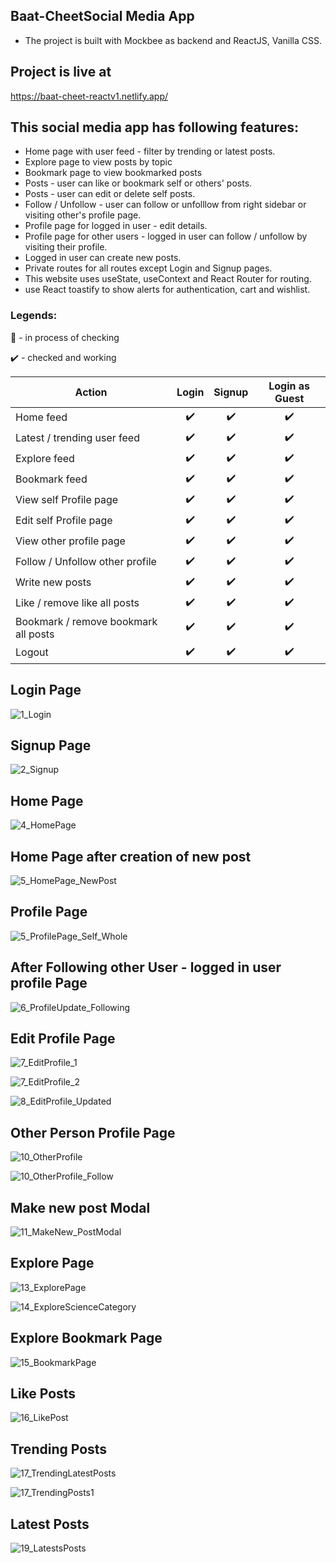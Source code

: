 ## Baat-CheetSocial Media App

- The project is built with Mockbee as backend and ReactJS, Vanilla CSS. 

## Project is live at 
https://baat-cheet-reactv1.netlify.app/

## This social media app has following features:
- Home page with user feed - filter by trending or latest posts.  
- Explore page to view posts by topic
- Bookmark page to view bookmarked posts
- Posts - user can like or bookmark self or others' posts.
- Posts - user can edit or delete self posts. 
- Follow / Unfollow - user can follow or unfolllow from right sidebar or visiting other's profile page. 
- Profile page for logged in user - edit details.
- Profile page for other users - logged in user can follow / unfollow by visiting their profile.
- Logged in user can create new posts. 
- Private routes for all routes except Login and Signup pages.
- This website uses useState, useContext and React Router for routing. 
- use React toastify to show alerts for authentication, cart and wishlist. 

### Legends: 
:construction: - in process of checking 


:heavy_check_mark: - checked and working 

| Action | Login | Signup | Login as Guest | 
| --- | :---: |  :---: |  :---: |
| Home feed | :heavy_check_mark:   |  :heavy_check_mark:  | :heavy_check_mark: |
| Latest / trending user feed | :heavy_check_mark:   |  :heavy_check_mark:  | :heavy_check_mark: |
| Explore feed | :heavy_check_mark:   |  :heavy_check_mark:  | :heavy_check_mark: |
| Bookmark feed | :heavy_check_mark:   |  :heavy_check_mark:  | :heavy_check_mark: |
| View self Profile page | :heavy_check_mark:   |  :heavy_check_mark:  | :heavy_check_mark: |
| Edit self Profile page | :heavy_check_mark:   |  :heavy_check_mark:  | :heavy_check_mark: |
| View other profile page | :heavy_check_mark:   |  :heavy_check_mark:  | :heavy_check_mark: |
| Follow / Unfollow other profile | :heavy_check_mark:   |  :heavy_check_mark:  | :heavy_check_mark: |
| Write new posts | :heavy_check_mark:   |  :heavy_check_mark:  | :heavy_check_mark: |
| Like / remove like all posts | :heavy_check_mark:   |  :heavy_check_mark:  | :heavy_check_mark: |
| Bookmark / remove bookmark all posts | :heavy_check_mark:   |  :heavy_check_mark: | :heavy_check_mark: |
| Logout | :heavy_check_mark:   |  :heavy_check_mark:  | :heavy_check_mark: |

## Login Page
![1_Login](https://github.com/swapnilbawane/sm-app-v1/assets/90078330/574bae8d-4f81-4e0c-b2df-0ebdcf3ceb18)



## Signup Page
![2_Signup](https://github.com/swapnilbawane/sm-app-v1/assets/90078330/76626fb2-834c-4a3b-89bb-d16f2f4354b1)


## Home Page
![4_HomePage](https://github.com/swapnilbawane/sm-app-v1/assets/90078330/05dd32d5-0898-4f30-821a-2b07af77e47a)


## Home Page after creation of new post
![5_HomePage_NewPost](https://github.com/swapnilbawane/sm-app-v1/assets/90078330/d3873989-1b56-452c-97f8-1437c40c85c8)


## Profile Page
![5_ProfilePage_Self_Whole](https://github.com/swapnilbawane/sm-app-v1/assets/90078330/b930a5fc-ffa4-4a63-a63a-4e08e4095bbc)


## After Following other User - logged in user profile Page
![6_ProfileUpdate_Following](https://github.com/swapnilbawane/sm-app-v1/assets/90078330/9ab1c980-7c4f-409d-b4c7-51d7a672174e)


## Edit Profile Page 
![7_EditProfile_1](https://github.com/swapnilbawane/sm-app-v1/assets/90078330/791547d2-fe00-4854-8439-d421fbcad42f)

![7_EditProfile_2](https://github.com/swapnilbawane/sm-app-v1/assets/90078330/808ab106-c434-45ae-b599-715d75e5be67)

![8_EditProfile_Updated](https://github.com/swapnilbawane/sm-app-v1/assets/90078330/7bbfc674-9cbd-4ad2-9afa-82de980d3ee2)


## Other Person Profile Page
![10_OtherProfile](https://github.com/swapnilbawane/sm-app-v1/assets/90078330/6b43d517-26d7-4f8e-8ab9-10bc50d09c54)

![10_OtherProfile_Follow](https://github.com/swapnilbawane/sm-app-v1/assets/90078330/4650b820-3414-4eb7-b21b-9475f6175c86)


## Make new post Modal
![11_MakeNew_PostModal](https://github.com/swapnilbawane/sm-app-v1/assets/90078330/964a3779-c620-4b5b-a968-a6624c227638)


## Explore Page
![13_ExplorePage](https://github.com/swapnilbawane/sm-app-v1/assets/90078330/92d3b0e4-24e4-4982-8900-4ec5294fa5ed)

![14_ExploreScienceCategory](https://github.com/swapnilbawane/sm-app-v1/assets/90078330/23e24815-3d8b-4d09-a860-a23397e10b4f)


## Explore Bookmark Page 
![15_BookmarkPage](https://github.com/swapnilbawane/sm-app-v1/assets/90078330/84cb1849-3068-44af-81ca-818cf1cecb04)

## Like Posts
![16_LikePost](https://github.com/swapnilbawane/sm-app-v1/assets/90078330/3d24d9ad-59f6-42b1-8f9f-924bdc138f37)

## Trending Posts
![17_TrendingLatestPosts](https://github.com/swapnilbawane/sm-app-v1/assets/90078330/754a8cb9-58b4-4508-a9bd-aba9559cb411)

![17_TrendingPosts1](https://github.com/swapnilbawane/sm-app-v1/assets/90078330/5b1557ff-88da-488f-8a90-e8ad30a9fe55)

## Latest Posts 
![19_LatestsPosts](https://github.com/swapnilbawane/sm-app-v1/assets/90078330/2d8cee9a-2ddd-4bff-ac4f-5fd94f3ca13b)






